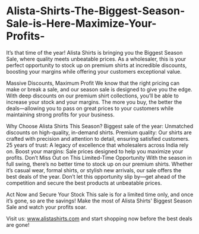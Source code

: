 # Alista-Shirts-The-Biggest-Season-Sale-is-Here-Maximize-Your-Profits-
It’s that time of the year! Alista Shirts is bringing you the Biggest Season Sale, where quality meets unbeatable prices. As a wholesaler, this is your perfect opportunity to stock up on premium shirts at incredible discounts, boosting your margins while offering your customers exceptional value.

Massive Discounts, Maximum Profit
We know that the right pricing can make or break a sale, and our season sale is designed to give you the edge. With deep discounts on our premium shirt collections, you’ll be able to increase your stock and your margins. The more you buy, the better the deals—allowing you to pass on great prices to your customers while maintaining strong profits for your business.

Why Choose Alista Shirts This Season?
Biggest sale of the year: Unmatched discounts on high-quality, in-demand shirts.
Premium quality: Our shirts are crafted with precision and attention to detail, ensuring satisfied customers.
25 years of trust: A legacy of excellence that wholesalers across India rely on.
Boost your margins: Sale prices designed to help you maximize your profits.
Don’t Miss Out on This Limited-Time Opportunity
With the season in full swing, there’s no better time to stock up on our premium shirts. Whether it’s casual wear, formal shirts, or stylish new arrivals, our sale offers the best deals of the year. Don’t let this opportunity slip by—get ahead of the competition and secure the best products at unbeatable prices.

Act Now and Secure Your Stock
This sale is for a limited time only, and once it’s gone, so are the savings! Make the most of Alista Shirts' Biggest Season Sale and watch your profits soar.

Visit us: www.alistashirts.com and start shopping now before the best deals are gone!
